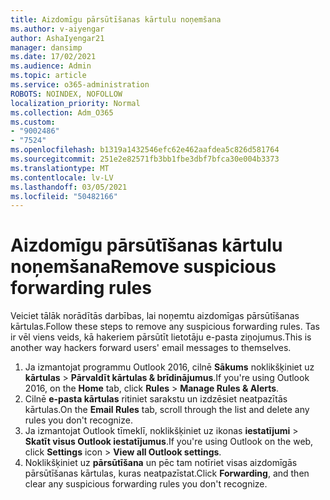 ```yaml
---
title: Aizdomīgu pārsūtīšanas kārtulu noņemšana
ms.author: v-aiyengar
author: AshaIyengar21
manager: dansimp
ms.date: 17/02/2021
ms.audience: Admin
ms.topic: article
ms.service: o365-administration
ROBOTS: NOINDEX, NOFOLLOW
localization_priority: Normal
ms.collection: Adm_O365
ms.custom:
- "9002486"
- "7524"
ms.openlocfilehash: b1319a1432546efc62e462aafdea5c826d581764
ms.sourcegitcommit: 251e2e82571fb3bb1fbe3dbf7bfca30e004b3373
ms.translationtype: MT
ms.contentlocale: lv-LV
ms.lasthandoff: 03/05/2021
ms.locfileid: "50482166"
---
```

# <a name="remove-suspicious-forwarding-rules"></a><span data-ttu-id="c8cad-102">Aizdomīgu pārsūtīšanas kārtulu noņemšana</span><span class="sxs-lookup"><span data-stu-id="c8cad-102">Remove suspicious forwarding rules</span></span>

<span data-ttu-id="c8cad-103">Veiciet tālāk norādītās darbības, lai noņemtu aizdomīgas pārsūtīšanas kārtulas.</span><span class="sxs-lookup"><span data-stu-id="c8cad-103">Follow these steps to remove any suspicious forwarding rules.</span></span> <span data-ttu-id="c8cad-104">Tas ir vēl viens veids, kā hakeriem pārsūtīt lietotāju e-pasta ziņojumus.</span><span class="sxs-lookup"><span data-stu-id="c8cad-104">This is another way hackers forward users' email messages to themselves.</span></span>

1. <span data-ttu-id="c8cad-105">Ja izmantojat programmu Outlook 2016, cilnē **Sākums** noklikšķiniet uz **kārtulas**  >  **Pārvaldīt kārtulas & brīdinājumus**.</span><span class="sxs-lookup"><span data-stu-id="c8cad-105">If you're using Outlook 2016, on the **Home** tab, click **Rules** > **Manage Rules & Alerts**.</span></span> 
1. <span data-ttu-id="c8cad-106">Cilnē **e-pasta kārtulas** ritiniet sarakstu un izdzēsiet neatpazītās kārtulas.</span><span class="sxs-lookup"><span data-stu-id="c8cad-106">On the **Email Rules** tab, scroll through the list and delete any rules you don't recognize.</span></span>
1. <span data-ttu-id="c8cad-107">Ja izmantojat Outlook tīmeklī, noklikšķiniet uz ikonas **iestatījumi** > **Skatīt visus Outlook iestatījumus**.</span><span class="sxs-lookup"><span data-stu-id="c8cad-107">If you're using Outlook on the web, click **Settings** icon > **View all Outlook settings**.</span></span>
1. <span data-ttu-id="c8cad-108">Noklikšķiniet uz **pārsūtīšana** un pēc tam notīriet visas aizdomīgās pārsūtīšanas kārtulas, kuras neatpazīstat.</span><span class="sxs-lookup"><span data-stu-id="c8cad-108">Click **Forwarding**, and then clear any suspicious forwarding rules you don't recognize.</span></span>
